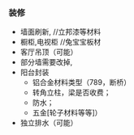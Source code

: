 ### 装修

  - 墙面刷新,   //立邦漆等材料
  - 橱柜,电视柜 //兔宝宝板材
  - 客厅吊顶（可能）
  - 部分墙需要改掉,
  - 阳台封装   
    - 铝合金材料类型（789，断桥）
    - 转角立柱，梁是否收费； 
    - 防水；
    - 五金[轮子材料等等]）
  - 独立排水（可能）
